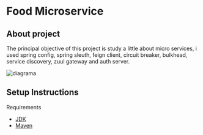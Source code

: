 # Food Microservice

## About project

The principal objective of this project is study a little about micro services, i used spring config, spring sleuth, feign client, circuit breaker, bulkhead, service discovery, zuul gateway and auth server.

![diagrama](https://user-images.githubusercontent.com/18661500/116021309-53cb6380-a61e-11eb-8b2e-cb95e24492d4.png)

## Setup Instructions

Requirements
 
- <a href="http://www.oracle.com/technetwork/java/javase/downloads/jdk10-downloads-4416644.html"  target="_blank">JDK</a>
- <a href="https://maven.apache.org/" target="_blank">Maven</a>

